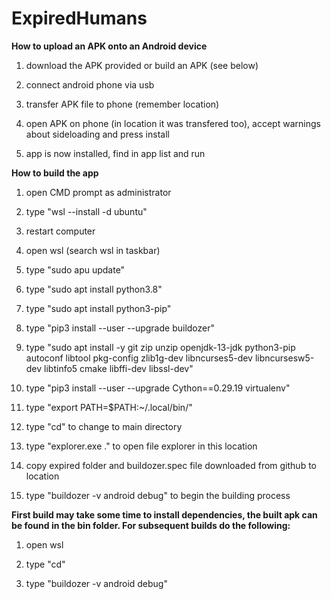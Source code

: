 # ExpiredHumans

**How to upload an APK onto an Android device**

1. download the APK provided or build an APK (see below)

2. connect android phone via usb

3. transfer APK file to phone (remember location)

4. open APK on phone (in location it was transfered too), accept warnings about sideloading and press install

5. app is now installed, find in app list and run

**How to build the app**

1. open CMD prompt as administrator

2. type "wsl --install -d ubuntu"

3. restart computer

4. open wsl (search wsl in taskbar)

5. type "sudo apu update"

6. type "sudo apt install python3.8"

7. type "sudo apt install python3-pip"

8. type "pip3 install --user --upgrade buildozer"

9. type "sudo apt install -y git zip unzip openjdk-13-jdk python3-pip autoconf libtool pkg-config zlib1g-dev libncurses5-dev libncursesw5-dev libtinfo5 cmake libffi-dev libssl-dev"

10. type "pip3 install --user --upgrade Cython==0.29.19 virtualenv"

11. type "export PATH=$PATH:~/.local/bin/"

12. type "cd" to change to main directory

13. type "explorer.exe ." to open file explorer in this location

14. copy expired folder and buildozer.spec file downloaded from github to location

15. type "buildozer -v android debug" to begin the building process

**First build may take some time to install dependencies, the built apk can be found in the bin folder. For subsequent builds do the following:**

1. open wsl

2. type "cd"

3. type "buildozer -v android debug"
